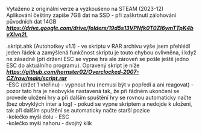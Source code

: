 Vytaženo z originální verze a vyzkoušeno na STEAM (2023-12)
<br/>
Aplikování češtiny zapíše 7GB dat na SSD - při zaškrtnutí zálohování původních dat 14GB
<br/>
***https://drive.google.com/drive/folders/19d5s13VPNfk0T0ZI6ymTTpK4bvXlvq2L***

.skript.ahk (Autohotkey v1.1) - ve skriptu v RAR archivu výše jsem přehlédl jeden řádek a zamýšlená funkčnost skriptu je touto chybou ovlivněna, i když ne zásadně (při držení ESC se vypne hra ale zároveň se pošle ještě jedno ESC do aktuálního programu). Opravený skript je níže
<br/>
***https://github.com/hornster02/Overclocked-2007-CZ/raw/main/script.rar***
<br/>
-ESC (držet 1 vteřinu) - vypnout hru (nemusí být v popředí a ani reagovat) - pozor tato hra je neobvykle nastavená tak, že při řádném ukončení se provede uložení hry a při dalším spuštění hry se rovnou automaticky načte (bez obvyklých inter a log) - pokud se vypne skriptem a nedojde k uložení, tak při dalším spuštění se automaticky načte starší pozice
<br/>
-kolečko myši dolu - ESC
<br/>
-kolečko myši nahoru - dvojitý klik
